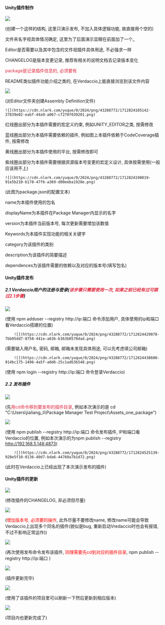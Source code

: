 #### Unity插件制作
 ![](https://cdn.nlark.com/yuque/0/2024/png/43288772/1712824064937-8ae53b88-3608-44fb-877c-2bd8699224de.png)

(创建一个这样的结构, 这里只演示发布, 不加入具体逻辑功能, 故直接用个空的)

文件夹名字视具体情况确定, 这里为了后面演示显眼在前面加了一个_

Editor是否需要以及其中包含的文件视插件具体用途, 不必强求一样

CHANGELOG是版本变更记录, 推荐有相关的说明文档去记录版本变化

<font style="color:#DF2A3F;">package是记录插件信息的, 必须要有</font>

README类似插件功能介绍之类的, 在Verdaccio上能直接浏览到该文件内容

 ![](https://cdn.nlark.com/yuque/0/2024/png/43288772/1712824146155-fe99993a-c8ff-4d3e-9ca4-af22752e2342.png)

(对Editor文件夹创建Assembly Definition文件)

 	![](https://cdn.nlark.com/yuque/0/2024/png/43288772/1712824185142-37839e02-eabf-44a9-a067-cf270f039201.png)

红线圈出部分为本插件需要的宏定义约束, 例如UNITY_EDITOR之类, 按需修改

蓝线圈出部分为本插件需要依赖的插件, 例如图上本插件依赖于CodeCoverage插件, 按需修改

黄线圈出部分为本插件使用的平台, 按需修改即可

紫线圈出部分为本插件需要根据资源版本号变更的宏定义设计, 具体按需使用(一般应该用不上)

 	![](https://cdn.nlark.com/yuque/0/2024/png/43288772/1712824198019-91e5b210-b178-47f6-a369-d00eeba1928e.png)

(此图为package.json的配置文本)

name为本插件使用的包名

displayName为本插件在Package Manager内显示的名字

version为本插件当前版本号, 每次更新需要增加该数值

Keywords为本插件实现功能的相关关键字

category为该插件的类别

description为该插件的简要描述

dependences为该插件需要的依赖以及对应的版本号(填写包名)

#### **Unity插件发布**
##### 2.1 Verdaccio用户的注册与登录(<font style="color:#DF2A3F;">该步骤只需要使用一次, 如果之前已经有过可跳过2.1步骤</font>)
 ![](https://cdn.nlark.com/yuque/0/2024/png/43288772/1712824420080-e8c9cf8c-a058-481d-8c96-3b68b39007b2.png)

(使用 npm adduser --registry http://ip:端口 命令添加用户, 具体使用的ip和端口看Verdaccio搭建的位置)

 		![](https://cdn.nlark.com/yuque/0/2024/png/43288772/1712824429078-7bb05dd7-8758-441e-a63b-b363b0570dad.png)

(需要输入用户名, 密码, 邮箱, 邮箱未发现具体用途, 可以先考虑填公司邮箱)

 		![](https://cdn.nlark.com/yuque/0/2024/png/43288772/1712824438600-914bc175-1496-4a5f-a0d6-25c1ad63b548.png)

(使用 npm login --registry http://ip:端口 命令登录Verdaccio)

##### 2.2	发布插件
 ![](https://cdn.nlark.com/yuque/0/2024/png/43288772/1712824496392-89bf0014-612a-408e-b86d-3c5188004174.png)

(先<font style="color:#DF2A3F;">用cd命令移到要发布的插件目录</font>, 例如本次演示的是 cd "C:\Users\jialiang_li\Package Manager Test Project\Assets\_one_package")

 ![](https://cdn.nlark.com/yuque/0/2024/png/43288772/1712824516115-586b1100-58d8-4713-b7eb-4c5eb37f83c5.png)

(使用 npm publish --registry http://ip:端口 命令发布插件, IP和端口看Verdaccio的位置, 例如本次演示的为npm publish --registry http://192.168.5.148:4873)

 		![](https://cdn.nlark.com/yuque/0/2024/png/43288772/1712824525139-928e5f10-0136-40d7-bda6-44760a7b1d72.png)

(此时在Verdaccio上已经出现了本次演示发布的插件)

#### Unity插件的更新
![](https://cdn.nlark.com/yuque/0/2024/png/43288772/1712824635465-6ecf37b9-3142-4c4d-bb82-847b9e051149.png)

(修改插件的CHANGELOG, 非必须但尽量)

![](https://cdn.nlark.com/yuque/0/2024/png/43288772/1712824647428-75e9a97e-03bf-45f1-8d83-8fb265930657.png)

(<font style="color:red;">增加版本号</font><font style="color:red;">, </font><font style="color:red;">必须要的操作</font>, 此外尽量不要修改name, 修改name可能会导致Verdaccio上出现多个同名的插件(貌似是bug, 重新启动Vredaccio时也会有报错, 不过不影响正常运作))

![](https://cdn.nlark.com/yuque/0/2024/png/43288772/1712824658301-85cd39ad-b1eb-456e-b8b1-9b5a99fba8dd.png)

(再次使用发布命令发布该插件, <font style="color:red;">同理需要先</font><font style="color:red;">cd</font><font style="color:red;">到对应的插件目录</font>, npm publish --registry http://ip:端口 )

![](https://cdn.nlark.com/yuque/0/2024/png/43288772/1712824666122-44e80b54-ce88-4631-b7d4-3095176d1f39.png)

(插件更新完毕)

![](https://cdn.nlark.com/yuque/0/2024/png/43288772/1712824675238-2bfdd26f-e729-45a4-a482-9b8b0cda18c5.png)

(使用了该插件的项目里可以刷新一下然后更新到相应版本)

![](https://cdn.nlark.com/yuque/0/2024/png/43288772/1712824681984-7e57cf21-2023-4e9f-b6cb-5b6f78254ac7.png)

(项目内也更新完成了)





